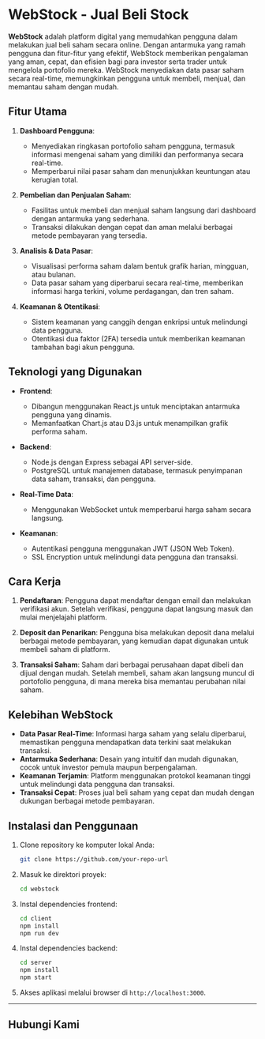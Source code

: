 
# WebStock - Jual Beli Stock

**WebStock** adalah platform digital yang memudahkan pengguna dalam melakukan jual beli saham secara online. Dengan antarmuka yang ramah pengguna dan fitur-fitur yang efektif, WebStock memberikan pengalaman yang aman, cepat, dan efisien bagi para investor serta trader untuk mengelola portofolio mereka. WebStock menyediakan data pasar saham secara real-time, memungkinkan pengguna untuk membeli, menjual, dan memantau saham dengan mudah.

## Fitur Utama

1. **Dashboard Pengguna**:
   - Menyediakan ringkasan portofolio saham pengguna, termasuk informasi mengenai saham yang dimiliki dan performanya secara real-time.
   - Memperbarui nilai pasar saham dan menunjukkan keuntungan atau kerugian total.

2. **Pembelian dan Penjualan Saham**:
   - Fasilitas untuk membeli dan menjual saham langsung dari dashboard dengan antarmuka yang sederhana.
   - Transaksi dilakukan dengan cepat dan aman melalui berbagai metode pembayaran yang tersedia.

3. **Analisis & Data Pasar**:
   - Visualisasi performa saham dalam bentuk grafik harian, mingguan, atau bulanan.
   - Data pasar saham yang diperbarui secara real-time, memberikan informasi harga terkini, volume perdagangan, dan tren saham.

4. **Keamanan & Otentikasi**:
   - Sistem keamanan yang canggih dengan enkripsi untuk melindungi data pengguna.
   - Otentikasi dua faktor (2FA) tersedia untuk memberikan keamanan tambahan bagi akun pengguna.

## Teknologi yang Digunakan

- **Frontend**:
  - Dibangun menggunakan React.js untuk menciptakan antarmuka pengguna yang dinamis.
  - Memanfaatkan Chart.js atau D3.js untuk menampilkan grafik performa saham.

- **Backend**:
  - Node.js dengan Express sebagai API server-side.
  - PostgreSQL untuk manajemen database, termasuk penyimpanan data saham, transaksi, dan pengguna.

- **Real-Time Data**:
  - Menggunakan WebSocket untuk memperbarui harga saham secara langsung.

- **Keamanan**:
  - Autentikasi pengguna menggunakan JWT (JSON Web Token).
  - SSL Encryption untuk melindungi data pengguna dan transaksi.

## Cara Kerja

1. **Pendaftaran**:
   Pengguna dapat mendaftar dengan email dan melakukan verifikasi akun. Setelah verifikasi, pengguna dapat langsung masuk dan mulai menjelajahi platform.

2. **Deposit dan Penarikan**:
   Pengguna bisa melakukan deposit dana melalui berbagai metode pembayaran, yang kemudian dapat digunakan untuk membeli saham di platform.

3. **Transaksi Saham**:
   Saham dari berbagai perusahaan dapat dibeli dan dijual dengan mudah. Setelah membeli, saham akan langsung muncul di portofolio pengguna, di mana mereka bisa memantau perubahan nilai saham.

## Kelebihan WebStock

- **Data Pasar Real-Time**: Informasi harga saham yang selalu diperbarui, memastikan pengguna mendapatkan data terkini saat melakukan transaksi.
- **Antarmuka Sederhana**: Desain yang intuitif dan mudah digunakan, cocok untuk investor pemula maupun berpengalaman.
- **Keamanan Terjamin**: Platform menggunakan protokol keamanan tinggi untuk melindungi data pengguna dan transaksi.
- **Transaksi Cepat**: Proses jual beli saham yang cepat dan mudah dengan dukungan berbagai metode pembayaran.

## Instalasi dan Penggunaan

1. Clone repository ke komputer lokal Anda:
   ```bash
   git clone https://github.com/your-repo-url
   ```

2. Masuk ke direktori proyek:
   ```bash
   cd webstock
   ```

3. Instal dependencies frontend:
   ```bash
   cd client
   npm install
   npm run dev
   ```

4. Instal dependencies backend:
   ```bash
   cd server
   npm install
   npm start
   ```

5. Akses aplikasi melalui browser di `http://localhost:3000`.

---

## Hubungi Kami
